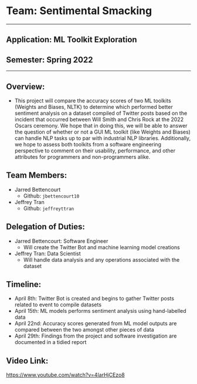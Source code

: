 # Team: Sentimental Smacking
---
## Application: ML Toolkit Exploration

## Semester: Spring 2022
---

## Overview:
- This project will compare the accuracy scores of two ML toolkits (Weights and Biases, NLTK) to determine which performed better sentiment analysis on a dataset compiled of Twitter posts based on the incident that occurred between Will Smith and Chris Rock at the 2022 Oscars ceremony. We hope that in doing this, we will be able to answer the question of whether or not a GUI ML toolkit (like Weights and Biases) can handle NLP tasks up to par with industrial NLP libraries. Additionally, we hope to assess both toolkits from a software engineering perspective to comment on their usability, performance, and other attributes for programmers and non-programmers alike.

## Team Members:
- Jarred Bettencourt
  - Github: `jbettencourt10`
- Jeffrey Tran
  - Github: `jeffreyttran`

## Delegation of Duties:
- Jarred Bettencourt: Software Engineer
  - Will create the Twitter Bot and machine learning model creations
- Jeffrey Tran: Data Scientist
  - Will handle data analysis and any operations associated with the dataset

## Timeline:
- April 8th: Twitter Bot is created and begins to gather Twitter posts related to event to compile datasets
- April 15th: ML models performs sentiment analysis using hand-labelled data
- April 22nd: Accuracy scores generated from ML model outputs are compared between the two amongst other pieces of data
- April 29th: Findings from the project and software investigation are documented in a tidied report

## Video Link:
https://www.youtube.com/watch?v=4IarHjCEzo8
